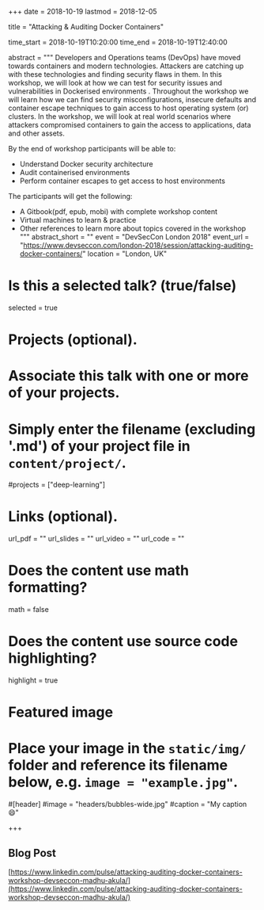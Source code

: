 +++
date = 2018-10-19
lastmod = 2018-12-05

title = "Attacking & Auditing Docker Containers"

time_start = 2018-10-19T10:20:00
time_end = 2018-10-19T12:40:00

abstract = """
Developers and Operations teams (DevOps) have moved towards containers and modern technologies. Attackers are catching up with these technologies and finding security flaws in them. In this workshop, we will look at how we can test for security issues and vulnerabilities in Dockerised environments . Throughout the workshop we will learn how we can find security misconfigurations, insecure defaults and container escape techniques to gain access to host operating system (or) clusters. In the workshop, we will look at real world scenarios where attackers compromised containers to gain the access to applications, data and other assets.

By the end of workshop participants will be able to:

* Understand Docker security architecture
* Audit containerised environments
* Perform container escapes to get access to host environments

The participants will get the following:

* A Gitbook(pdf, epub, mobi) with complete workshop content
* Virtual machines to learn & practice
* Other references to learn more about topics covered in the workshop
"""
abstract_short = ""
event = "DevSecCon London 2018"
event_url = "https://www.devseccon.com/london-2018/session/attacking-auditing-docker-containers/"
location = "London, UK"

# Is this a selected talk? (true/false)
selected = true

# Projects (optional).
#   Associate this talk with one or more of your projects.
#   Simply enter the filename (excluding '.md') of your project file in `content/project/`.
#projects = ["deep-learning"]

# Links (optional).
url_pdf = ""
url_slides = ""
url_video = ""
url_code = ""

# Does the content use math formatting?
math = false

# Does the content use source code highlighting?
highlight = true

# Featured image
# Place your image in the `static/img/` folder and reference its filename below, e.g. `image = "example.jpg"`.

#[header]
#image = "headers/bubbles-wide.jpg"
#caption = "My caption :smile:"

+++

## Blog Post

[https://www.linkedin.com/pulse/attacking-auditing-docker-containers-workshop-devseccon-madhu-akula/](https://www.linkedin.com/pulse/attacking-auditing-docker-containers-workshop-devseccon-madhu-akula/)
